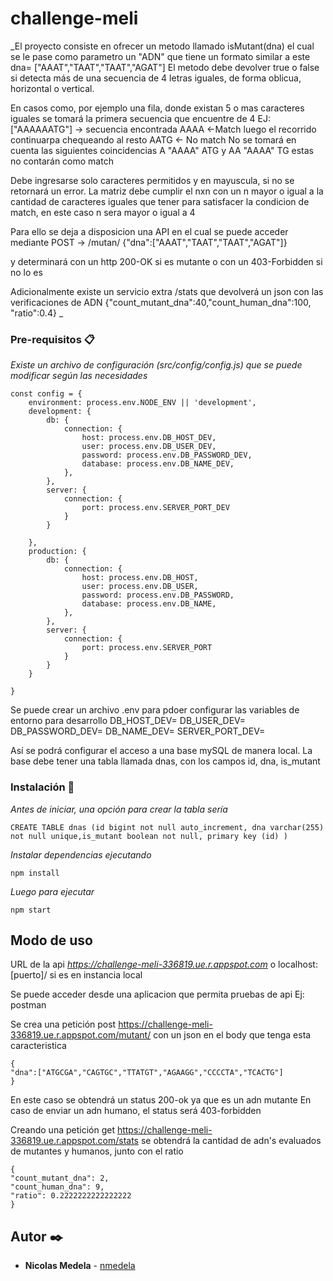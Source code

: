 # challenge-meli
_El proyecto consiste en ofrecer un metodo llamado isMutant(dna) el cual se le pase como parametro un "ADN" que tiene un formato similar a este
dna= ["AAAT","TAAT","TAAT","AGAT"]
El metodo debe devolver true o false si detecta más de una secuencia de 4 letras iguales, de forma oblicua, horizontal o vertical.

En casos como, por ejemplo una fila, donde existan 5 o mas caracteres iguales se tomará la primera secuencia que encuentre de 4 
EJ:  ["AAAAAATG"] -> secuencia encontrada AAAA <-Match  luego el recorrido continuarpa chequeando al resto AATG <- No match
No se tomará en cuenta las siguientes coincidencias A "AAAA" ATG y AA "AAAA" TG estas no contarán como match

Debe ingresarse solo caracteres permitidos y en mayuscula, si no se retornará un error.
La matriz debe cumplir el nxn con un n mayor o igual a la cantidad de caracteres iguales que tener para satisfacer la condicion de match, en este caso n sera mayor o igual a 4

Para ello se deja a disposicion una API en el cual se puede acceder mediante 
POST -> /mutan/
{"dna":["AAAT","TAAT","TAAT","AGAT"]}

y determinará con un http 200-OK si es mutante o con un 403-Forbidden si no lo es

Adicionalmente existe un servicio extra /stats que devolverá un json con las verificaciones de ADN
{"count_mutant_dna":40,"count_human_dna":100, "ratio":0.4}
_

### Pre-requisitos 📋

_Existe un archivo de configuración (src/config/config.js) que se puede modificar según las necesidades_

```
const config = {
    environment: process.env.NODE_ENV || 'development',
    development: {
        db: {
            connection: {
                host: process.env.DB_HOST_DEV,
                user: process.env.DB_USER_DEV,
                password: process.env.DB_PASSWORD_DEV,
                database: process.env.DB_NAME_DEV,
            },
        },
        server: {
            connection: {
                port: process.env.SERVER_PORT_DEV
            }
        }

    },
    production: {
        db: {
            connection: {
                host: process.env.DB_HOST,
                user: process.env.DB_USER,
                password: process.env.DB_PASSWORD,
                database: process.env.DB_NAME,
            },
        },
        server: {
            connection: {
                port: process.env.SERVER_PORT
            }
        }
    }

}
```
Se puede crear un archivo .env para pdoer configurar las variables de entorno para desarrollo
DB_HOST_DEV=
DB_USER_DEV=
DB_PASSWORD_DEV=
DB_NAME_DEV=
SERVER_PORT_DEV=

Así se podrá configurar el acceso a una base mySQL de manera local.
La base debe tener una tabla llamada dnas, con los campos id, dna, is_mutant

### Instalación 🔧

_Antes de iniciar, una opción para crear la tabla sería_


```
CREATE TABLE dnas (id bigint not null auto_increment, dna varchar(255) not null unique,is_mutant boolean not null, primary key (id) )
```

_Instalar dependencias ejecutando_

```
npm install
```
_Luego para ejecutar_

```
npm start
```


## Modo de uso

URL de la api
_https://challenge-meli-336819.ue.r.appspot.com_ o localhost:[puerto]/ si es en instancia local 

Se puede acceder desde una aplicacion que permita pruebas de api Ej: postman

Se crea una petición post https://challenge-meli-336819.ue.r.appspot.com/mutant/ con un json en el body que tenga esta caracteristica
```
{
"dna":["ATGCGA","CAGTGC","TTATGT","AGAAGG","CCCCTA","TCACTG"]
}
```

En este caso se obtendrá un status 200-ok ya que es un adn mutante
En caso de enviar un adn humano, el status será 403-forbidden

Creando una petición get https://challenge-meli-336819.ue.r.appspot.com/stats se obtendrá la cantidad de adn's evaluados de mutantes y humanos, junto con el ratio
```
{
"count_mutant_dna": 2,
"count_human_dna": 9,
"ratio": 0.2222222222222222
}
```

## Autor ✒️

* **Nicolas Medela** - [nmedela](https://github.com/nmedela)

